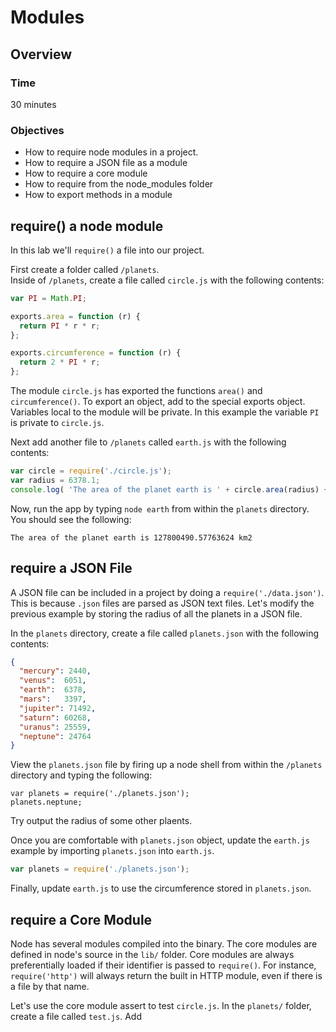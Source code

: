 # Modules

## Overview

### Time

30 minutes

### Objectives

- How to require node modules in a project.
- How to require a JSON file as a module
- How to require a core module
- How to require from the node_modules folder
- How to export methods in a module


## require() a node module

In this lab we'll ```require()``` a file into our project.  

First create a folder called ```/planets```.  
Inside of ```/planets```, create a  file called ```circle.js``` with the following contents:

```javascript
var PI = Math.PI;

exports.area = function (r) {
  return PI * r * r;
};

exports.circumference = function (r) {
  return 2 * PI * r;
};
````
The module ```circle.js``` has exported the functions ```area()``` and ```circumference()```. To export an object, add to the special exports object.  Variables local to the module will be private. In this example the variable ```PI``` is private to ```circle.js```.


Next add another file to ```/planets``` called ```earth.js``` with the following contents:

```javascript
var circle = require('./circle.js');
var radius = 6378.1;
console.log( 'The area of the planet earth is ' + circle.area(radius) + ' km2');
```

Now, run the app by typing ```node earth``` from within the ```planets``` directory. You should see the following:

```shell
The area of the planet earth is 127800490.57763624 km2
```

## require a JSON File

A JSON file can be included in a project by doing a ```require('./data.json')```.  This is because ```.json``` files are parsed as JSON text files.
Let's modify the previous example by storing the radius of all the planets in a JSON file. 

In the ```planets``` directory, create a file called ```planets.json``` with the following contents:

```json
{
  "mercury": 2440,
  "venus":  6051,
  "earth":  6378,
  "mars":   3397,
  "jupiter": 71492,
  "saturn": 60268,
  "uranus": 25559,
  "neptune": 24764
}
```

View the ```planets.json``` file by firing up a node shell from within the ```/planets``` directory and typing the following:

```shell
var planets = require('./planets.json');
planets.neptune;
```

Try output the radius of some other plaents.

Once you are comfortable with ```planets.json``` object,  update the ```earth.js``` example by importing ```planets.json``` into ```earth.js```.

```javascript
var planets = require('./planets.json');
```

Finally, update ```earth.js``` to use the circumference stored in ```planets.json```.


## require a Core Module

Node has several modules compiled into the binary. The core modules are defined in node's source in the ```lib/``` folder.
Core modules are always preferentially loaded if their identifier is passed to ```require()```. For instance, ```require('http')``` will always return the built in HTTP module, even if there is a file by that name.

Let's use the core module assert to test ```circle.js```.  In the ```planets/``` folder, create a file called ```test.js```.  Add
